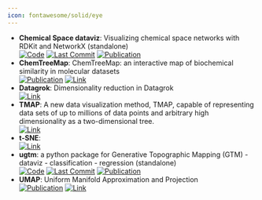 ```yaml
---
icon: fontawesome/solid/eye
---
```


- **Chemical Space dataviz**: Visualizing chemical space networks with RDKit and NetworkX (standalone)  
		[![Code](https://img.shields.io/github/stars/vfscalfani/CSN_tutorial?style=for-the-badge&logo=github)](https://github.com/vfscalfani/CSN_tutorial) [![Last Commit](https://img.shields.io/github/last-commit/vfscalfani/CSN_tutorial?style=for-the-badge&logo=github)](https://github.com/vfscalfani/CSN_tutorial) [![Publication](https://img.shields.io/badge/Publication-Citations:20-blue?style=for-the-badge&logo=bookstack)](https://doi.org/10.1186/s13321-022-00664-x) 
- **ChemTreeMap**: ChemTreeMap: an interactive map of biochemical similarity in molecular datasets  
	[![Publication](https://img.shields.io/badge/Publication-Citations:16-blue?style=for-the-badge&logo=bookstack)](https://doi.org/10.1093%2Fbioinformatics%2Fbtw523) [![Link](https://img.shields.io/badge/Link-offline-red?style=for-the-badge&logo=xamarin&logoColor=red)](http://ajing.github.io/ChemTreeMap/) 
- **Datagrok**: Dimensionality reduction in Datagrok  
	[![Link](https://img.shields.io/badge/Link-offline-red?style=for-the-badge&logo=xamarin&logoColor=red)](https://datagrok.ai/help/explore/dim-reduction) 
- **TMAP**: A new data visualization method, TMAP, capable of representing data sets of up to millions of data points and arbitrary high dimensionality as a two-dimensional tree.  
	[![Link](https://img.shields.io/badge/Link-offline-red?style=for-the-badge&logo=xamarin&logoColor=red)](http://tmap.gdb.tools/) 
- **t-SNE**:   
	[![Link](https://img.shields.io/badge/Link-offline-red?style=for-the-badge&logo=xamarin&logoColor=red)](https://scikit-learn.org/stable/modules/generated/sklearn.manifold.TSNE.html) 
- **ugtm**: a python package for Generative Topographic Mapping (GTM) - dataviz - classification - regression (standalone)  
		[![Code](https://img.shields.io/github/stars/hagax8/ugtm?style=for-the-badge&logo=github)](https://github.com/hagax8/ugtm) [![Last Commit](https://img.shields.io/github/last-commit/hagax8/ugtm?style=for-the-badge&logo=github)](https://github.com/hagax8/ugtm) [![Publication](https://img.shields.io/badge/Publication-Citations:10-blue?style=for-the-badge&logo=bookstack)](https://doi.org/10.5334/jors.235) 
- **UMAP**: Uniform Manifold Approximation and Projection  
	[![Publication](https://img.shields.io/badge/Publication-Citations:6152-blue?style=for-the-badge&logo=bookstack)](https://doi.org/10.21105/joss.00861) [![Link](https://img.shields.io/badge/Link-offline-red?style=for-the-badge&logo=xamarin&logoColor=red)](https://umap-learn.readthedocs.io/en/latest/basic_usage.html) 
